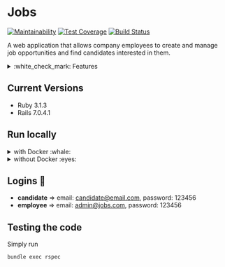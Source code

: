 # Jobs

[![Maintainability](https://api.codeclimate.com/v1/badges/c005119a689e2367251b/maintainability)](https://codeclimate.com/github/leticiaoliveira5/jobs/maintainability)
[![Test Coverage](https://api.codeclimate.com/v1/badges/c005119a689e2367251b/test_coverage)](https://codeclimate.com/github/leticiaoliveira5/jobs/test_coverage)
[![Build Status](https://leticiaoliveira5.semaphoreci.com/badges/jobs/branches/master.svg?style=shields)](https://leticiaoliveira5.semaphoreci.com/projects/jobs)

A web application that allows company employees to create and manage job opportunities and find candidates interested in them.

<details>
<summary> :white_check_mark: Features </summary>
rrrrrr
-   Employee creates account using corporate email, creating company
-   Employee fills in the company data, if he/she is the first person in the company to join
-   Visitor views registered companies
-   Visitor sees job opportunities
-   Guest creates candidate account to confirm registration
-   Company employee sees incoming applications
-   Visitors, employees and candidates search for job opportunities by name and by company
-   Company employee makes a job offer to a candidate
-   The candidate sees the proposals received
-   The candidate can accept or reject the proposal
-   Employee approves/disapproves candidate application
-   The job opportunity is deactivated when the required number of applicants is approved
-   System sends email when Application Form is accepted
-   Candidate has profile page with their skills, experiences, degrees, links etc.
</details>

## Current Versions

-   Ruby 3.1.3
-   Rails 7.0.4.1

## Run locally

<details>

<summary>with Docker :whale: </summary>

If you have Docker installed, try this:

Clone the repository:

```bash
git clone https://github.com/leticiaoliveira5/jobs.git
```

In the project directory:

```bash
docker-compose build
```

Setup the database:
```bash
docker-compose run --rm web bundle exec rake db:create db:migrate db:seed RAILS_ENV=development
```

And then:

```bash
docker-compose up
```

Now you can access the application at http://localhost:3000/

</details>

<details>

<summary>without Docker :eyes: </summary>

Prerequisites:

-   Ruby 3.1.3
-   Node.js
-   Postgres

Clone the repository:

```bash
git clone https://github.com/leticiaoliveira5/jobs.git
```

In the project folder, install dependencies:

```bash
bundle install
```

Set up and populate the database:

```bash
rake db:setup
```

Start the application:

```bash
rails server
```

Now you can access the application at http://localhost:3000/
</details>

## Logins :key:

-   **candidate** => email: candidate@email.com, password: 123456
-   **employee** => email: admin@jobs.com, password: 123456

## Testing the code

Simply run

```bash
bundle exec rspec
```
